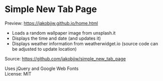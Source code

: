 # Simple New Tab Page

Preview: https://jakobjjw.github.io/home.html

- Loads a random wallpaper image from unsplash.it
- Displays the time and date (and updates it)
- Displays weather information from weatherwidget.io (source code can be adjusted to update location)

Source: https://github.com/jakobjjw/simple_new_tab_page

Uses jQuery and Google Web Fonts  
License: MIT
